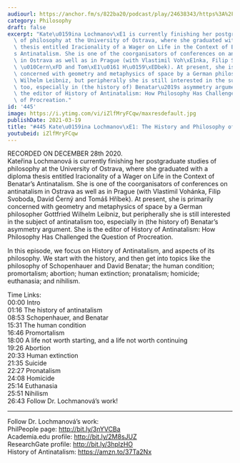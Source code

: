 ```yaml
---
audiourl: https://anchor.fm/s/822ba20/podcast/play/24638343/https%3A%2F%2Fd3ctxlq1ktw2nl.cloudfront.net%2Fstaging%2F2021-0-1%2Fbcd71b04-56f0-4760-f23e-1aabf5f92814.m4a
category: Philosophy
draft: false
excerpt: "Kate\u0159ina Lochmanov\xE1 is currently finishing her postgraduate studies\
  \ of philosophy at the University of Ostrava, where she graduated with a diploma\
  \ thesis entitled Iracionality of a Wager on Life in the Context of Benatar\u2019\
  s Antinatalism. She is one of the coorganisators of conferences on antinatalism\
  \ in Ostrava as well as in Prague (with Vlastimil Voh\xE1nka, Filip Svoboda, David\
  \ \u010Cern\xFD and Tom\xE1\u0161 H\u0159\xEDbek). At present, she is primarily\
  \ concerned with geometry and metaphysics of space by a German philosopher Gottfried\
  \ Wilhelm Leibniz, but peripherally she is still interested in the subject of antinatalism\
  \ too, especially in (the history of) Benatar\u2019s asymmetry argument. She is\
  \ the editor of History of Antinatalism: How Philosophy Has Challenged the Question\
  \ of Procreation."
id: '445'
image: https://i.ytimg.com/vi/iZlfMryFCqw/maxresdefault.jpg
publishDate: 2021-03-19
title: "#445 Kate\u0159ina Lochmanov\xE1: The History and Philosophy of Antinatalism"
youtubeid: iZlfMryFCqw
---
```

<div class="timelinks">

RECORDED ON DECEMBER 28th 2020.  
Kateřina Lochmanová is currently finishing her postgraduate studies of philosophy at the University of Ostrava, where she graduated with a diploma thesis entitled Iracionality of a Wager on Life in the Context of Benatar’s Antinatalism. She is one of the coorganisators of conferences on antinatalism in Ostrava as well as in Prague (with Vlastimil Vohánka, Filip Svoboda, David Černý and Tomáš Hříbek). At present, she is primarily concerned with geometry and metaphysics of space by a German philosopher Gottfried Wilhelm Leibniz, but peripherally she is still interested in the subject of antinatalism too, especially in (the history of) Benatar’s asymmetry argument. She is the editor of History of Antinatalism: How Philosophy Has Challenged the Question of Procreation.

In this episode, we focus on History of Antinatalism, and aspects of its philosophy. We start with the history, and then get into topics like the philosophy of Schopenhauer and David Benatar; the human condition; promortalism; abortion; human extinction; pronatalism; homicide; euthanasia; and nihilism.

Time Links:  
<time>00:00</time> Intro  
<time>01:16</time> The history of antinatalism  
<time>08:53</time> Schopenhauer, and Benatar  
<time>15:31</time> The human condition  
<time>16:46</time> Promortalism  
<time>18:00</time> A life not worth starting, and a life not worth continuing  
<time>19:26</time> Abortion  
<time>20:33</time> Human extinction  
<time>21:35</time> Suicide  
<time>22:27</time> Pronatalism  
<time>24:08</time> Homicide  
<time>25:14</time> Euthanasia  
<time>25:51</time> Nihilism  
<time>26:43</time> Follow Dr. Lochmanová’s work!

---

Follow Dr. Lochmanová’s work:  
PhilPeople page: http://bit.ly/3nYVCBa  
Academia.edu profile: http://bit.ly/2M8sJUZ  
ResearchGate profile: http://bit.ly/3hplzHO  
History of Antinatalism: https://amzn.to/37Ta2Nx
</div>

